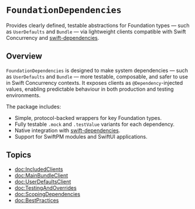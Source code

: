# ``FoundationDependencies``

Provides clearly defined, testable abstractions for Foundation types — such as `UserDefaults` and `Bundle` — via lightweight clients compatible with Swift Concurrency and [swift-dependencies](https://github.com/pointfreeco/swift-dependencies).

## Overview

`FoundationDependencies` is designed to make system dependencies — such as `UserDefaults` and `Bundle` — more testable, composable, and safer to use in Swift Concurrency contexts. It exposes clients as `@Dependency`-injected values, enabling predictable behaviour in both production and testing environments.

The package includes:

- Simple, protocol-backed wrappers for key Foundation types.
- Fully testable `.mock` and `.testValue` variants for each dependency.
- Native integration with [swift-dependencies](https://github.com/pointfreeco/swift-dependencies).
- Support for SwiftPM modules and SwiftUI applications.

## Topics

- <doc:IncludedClients>
- <doc:MainBundleClient>
- <doc:UserDefaultsClient>
- <doc:TestingAndOverrides>
- <doc:ScopingDependencies>
- <doc:BestPractices>
